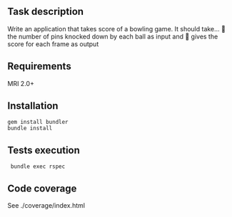 ## Task description
Write an application that takes score of a bowling game. It should take…
 the number of pins knocked down by each ball as input and
 gives the score for each frame as output


## Requirements

MRI 2.0+

## Installation

```
gem install bundler
bundle install
```

## Tests execution

```
 bundle exec rspec
```

## Code coverage

See ./coverage/index.html